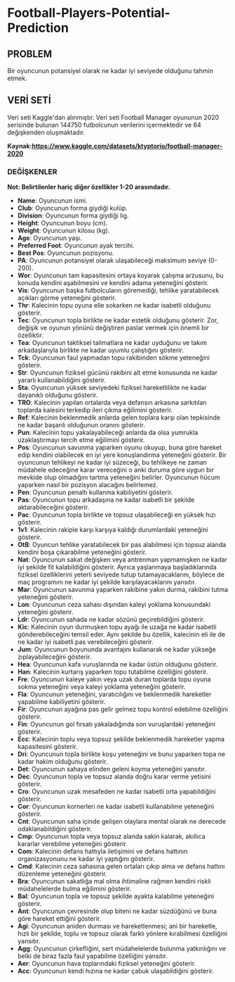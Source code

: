 # Football-Players-Potential-Prediction
## PROBLEM
Bir oyuncunun potansiyel olarak ne kadar iyi seviyede olduğunu tahmin etmek.
## VERİ SETİ
Veri seti Kaggle'dan alınmıştır. Veri seti Football Manager oyununun 2020 serisinde bulunan 144750 futbolcunun verilerini içermektedir ve 64 değişkenden oluşmaktadır.

**Kaynak:https://www.kaggle.com/datasets/ktyptorio/football-manager-2020**
### DEĞİŞKENLER
**Not: Belirtilenler hariç diğer özellikler 1-20 arasındadır.**
* **Name**: Oyuncunun ismi.
* **Club**: Oyuncunun forma giydiği kulüp.
* **Division**: Oyuncunun forma giydiği lig.
* **Height**: Oyuncunun boyu (cm).
* **Weight**: Oyuncunun kilosu (kg).
* **Age**: Oyuncunun yaşı.
* **Preferred Foot**: Oyuncunun ayak tercihi.
* **Best Pos**: Oyuncunun pozisyonu.
* **PA**: Oyuncunun potansiyel olarak ulaşabileceği maksimum seviye (0-200).
* **Wor**: Oyuncunun tam kapasitesini ortaya koyarak çalışma arzusunu, bu konuda kendini aşabilmesini ve kendini adama yeteneğini gösterir.
* **Vis**: Oyuncunun başka futbolcuların göremediği, tehlike yaratabilecek açıkları görme yeteneğini gösterir.
* **Thr**: Kalecinin topu oyuna elle sokarken ne kadar isabetli olduğunu gösterir.
* **Tec**: Oyuncunun topla birlikte ne kadar estetik olduğunu gösterir. Zor, değişik ve oyunun yönünü değiştiren paslar vermek için önemli bir özelliktir.
* **Tea**: Oyuncunun taktiksel talimatlara ne kadar uyduğunu ve takım arkadaşlarıyla birlikte ne kadar uyumlu çalıştığını gösterir.
* **Tck**: Oyuncunun faul yapmadan topu rakibinden sökme yeteneğini gösterir.
* **Str**: Oyuncunun fiziksel gücünü rakibini alt etme konusunda ne kadar yararlı kullanabildiğini gösterir.
* **Sta**: Oyuncunun yüksek seviyedeki fiziksel hareketlilikte ne kadar dayanıklı olduğunu gösterir.
* **TRO**: Kalecinin yapılan ortalarda veya defansın arkasına sarkıtılan toplarda kalesini terkedip ileri çıkma eğilimini gösterir.
* **Ref**: Kalecinin beklenmedik anlarda gelen toplara karşı olan tepkisinde ne kadar başarılı olduğunun oranını gösterir.
* **Pun**: Kalecinin topu yakalayabileceği anlarda da olsa yumrukla uzaklaştırmayı tercih etme eğilimini gösterir.
* **Pos**: Oyuncunun savunma yaparken oyunu okuyup, buna göre hareket edip kendini olabilecek en iyi yere konuşlandırma yeteneğini gösterir. Bir oyuncunun tehlikeyi ne kadar iyi süzeceği, bu tehlikeye ne zaman müdahele edeceğine karar vereceğini o anki duruma göre uygun bir mevkide olup olmadığını tartma yeteneğini belirler. Oyuncunun hücum yaparken nasıl bir pozisyon alacağını belirlemez.
* **Pen**: Oyuncunun penaltı kullanma kabiliyetini gösterir.
* **Pas**: Oyuncunun topu arkadaşına ne kadar isabetli bir şekilde aktarabileceğini gösterir.
* **Pac**: Oyuncunun topla birlikte ve topsuz ulaşabileceği en yüksek hızı gösterir.
* **1v1**: Kalecinin rakiple karşı karşıya kaldığı durumlardaki yeteneğini gösterir.
* **OtB**: Oyuncun tehlike yaratabilecek bir pas alabilmesi için topsuz alanda kendini boşa çıkarabilme yeteneğini gösterir.
* **Nat**: Oyuncunun sakat değişken veya antrenman yapmamışken ne kadar iyi şekilde fit kalabildiğini gösterir. Ayrıca yaşlanmaya başladıklarında fiziksel özelliklerini yeterli seviyede tutup tutamayacaklarını, böylece de maç programını ne kadar iyi şekilde karşılayacaklarını yansıtır.
* **Mar**: Oyuncunun savunma yaparken rakibine yakın durma, rakibini tutma yeteneğini gösterir.
* **Lon**: Oyuncunun ceza sahası dışından kaleyi yoklama konusundaki yeteneğini gösterir.
* **Ldr**: Oyuncunun sahada ne kadar sözünü geçirebildiğini gösterir.
* **Kic**: Kalecinin oyun durmuşken topu ayağı ile uzağa ne kadar isabetli gönderebileceğini temsil eder. Aynı şekilde bu özellik, kalecinin eli ile de ne kadar iyi isabetli pas verebileceğini gösterir.
* **Jum**: Oyuncunun boyununda avantajını kullanarak ne kadar yükseğe zıplayabileceğini gösterir.
* **Hea**: Oyuncunun kafa vuruşlarında ne kadar üstün olduğunu gösterir.
* **Han**: Kalecinin kurtarış yaparken topu tutabilme özelliğini gösterir.
* **Fre**: Oyuncunun kaleye yakın veya uzak duran toplarda topu oyuna sokma yeteneğini veya kaleyi yoklama yeteneğini gösterir.
* **Fla**: Oyuncunun yeteneğini, yaratıcılığını ve beklenmedik hareketler yapabilme kabiliyetini gösterir.
* **Fir**: Oyuncunun ayağına pas gelir gelmez topu kontrol edebilme özelliğini gösterir.
* **Fin**: Oyuncunun gol fırsatı yakaladığında son vuruşlardaki yeteneğini gösterir.
* **Ecc**: Kalecinin toplu veya topsuz şekilde beklenmedik hareketler yapma kapasitesini gösterir.
* **Dri**: Oyuncunun topla birlikte koşu yeteneğini ve bunu yaparken topa ne kadar hakim olduğunu gösterir.
* **Det**: Oyuncunun sahaya elinden geleni koyma yeteneğini yansıtır.
* **Dec**: Oyuncunun topla ve topsuz alanda doğru karar verme yetisini gösterir.
* **Cro**: Oyuncunun uzak mesafeden ne kadar isabetli orta yapabildiğini gösterir.
* **Cor**: Oyuncunun kornerleri ne kadar isabetli kullanabilme yeteneğini gösterir.
* **Cnt**: Oyuncunun saha içinde gelişen olaylara mental olarak ne derecede odaklanabildiğini gösterir.
* **Cmp**: Oyuncunun topla veya topsuz alanda sakin kalarak, akıllıca kararlar verebilme yeteneğini gösterir.
* **Com**: Kalecinin defans hattıyla iletişimini ve defans hattının organizasyonunu ne kadar iyi yaptığını gösterir.
* **Cmd**: Kalecinin ceza sahasına gelen ortaları çıkıp alma ve defans hattını düzenleme yeteneğini gösterir.
* **Bra**: Oyuncunun sakatlığa mal olma ihtimaline rağmen kendini riskli müdahelelerde bulma eğilimini gösterir.
* **Bal**: Oyuncunun topla ve topsuz şekilde ayakta kalabilme yeteneğini gösterir.
* **Ant**: Oyuncunun çevresinde olup biteni ne kadar süzdüğünü ve buna göre hareket ettiğini gösterir.
* **Agi**: Oyuncunun aniden durması ve hareketlenmesi; ani bir hareketle, hızlı bir şekilde, toplu ve topsuz olarak farklı yönlere kırabilmesi özelliğini yansıtır.
* **Agg**: Oyuncunun çirkefliğini, sert müdahelelerde bulunma yatkınlığını ve belki de biraz fazla faul yapabilme özelliğini yansıtır.
* **Aer**: Oyuncunun hava toplarındaki fiziksel yeteneğini gösterir.
* **Acc**: Oyuncunun kendi hızına ne kadar çabuk ulaşabildiğini gösterir.
